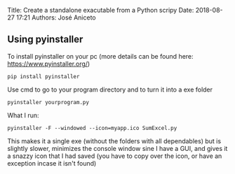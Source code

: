 Title: Create a standalone exacutable from a Python scripy
Date: 2018-08-27 17:21
Authors: José Aniceto


## Using pyinstaller

To install pyinstaller on your pc (more details can be found here: https://www.pyinstaller.org/)

`pip install pyinstaller`

Use cmd to go to your program directory and to turn it into a exe folder

`pyinstaller yourprogram.py`

What I run:

`pyinstaller -F --windowed --icon=myapp.ico SumExcel.py`

This makes it a single exe (without the folders with all dependables) but is slightly slower, minimizes the console window sine I have a GUI, and gives it a snazzy icon that I had saved (you have to copy over the icon, or have an exception incase it isn't found)
